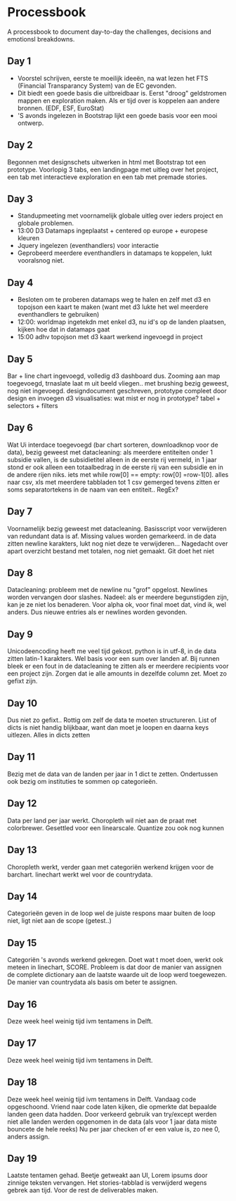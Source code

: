 # Processbook
A processbook to document day-to-day the challenges, decisions and emotionsl breakdowns.

## Day 1
- Voorstel schrijven, eerste te moeilijk ideeën, na wat lezen het FTS (Financial Transparancy System) van de EC gevonden.
- Dit biedt een goede basis die uitbreidbaar is. Eerst "droog" geldstromen mappen en exploration maken. Als er tijd over is koppelen aan andere bronnen. (EDF, ESF, EuroStat)
- 'S avonds ingelezen in Bootstrap lijkt een goede basis voor een mooi ontwerp.

## Day 2
Begonnen met designschets uitwerken in html met Bootstrap tot een prototype. Voorlopig 3 tabs, een landingpage met uitleg over het project, een tab met interactieve exploration en een tab met premade stories.

## Day 3
- Standupmeeting met voornamelijk globale uitleg over ieders project en globale problemen.
- 13:00 D3 Datamaps ingeplaatst + centered op europe + europese kleuren
- Jquery ingelezen (eventhandlers) voor interactie
- Geprobeerd meerdere eventhandlers in datamaps te koppelen, lukt vooralsnog niet.

## Day 4
- Besloten om te proberen datamaps weg te halen en zelf met d3 en topojson een kaart te maken (want met d3 lukte het wel meerdere eventhandlers te gebruiken)
- 12:00: worldmap ingetekdn met enkel d3, nu id's op de landen plaatsen, kijken hoe dat in datamaps gaat 
- 15:00 adhv topojson met d3 kaart werkend ingevoegd in project

## Day 5
Bar + line chart ingevoegd, volledig d3 dashboard dus.
Zooming aan map toegevoegd, trnaslate laat m uit beeld vliegen..
met brushing bezig geweest, nog niet ingevoegd.
designdocument geschreven, prototype compleet door design en invoegen d3 visualisaties:
wat mist er nog in prototype? tabel + selectors + filters

## Day 6
Wat Ui interdace toegevoegd (bar chart sorteren, downloadknop voor de data),
bezig geweest met datacleaning: als meerdere entiteiten onder 1 subsidie vallen, is de subsidietitel alleen in de eerste rij vermeld,
in 1 jaar stond er ook alleen een totaalbedrag in de eerste rij van een subsidie en in de andere rijen niks.
iets met while row[0] == empty: row[0] =row-1[0]. alles naar csv, xls met meerdere tabbladen tot 1 csv gemerged
tevens zitten er soms separatortekens in de naam van een entiteit.. RegEx?

## Day 7
Voornamelijk bezig geweest met datacleaning.
Basisscript voor verwijderen van redundant data is af.
Missing values worden gemarkeerd. in de data zitten newline karakters, lukt nog niet deze te verwijderen...
Nagedacht over apart overzicht bestand met totalen, nog niet gemaakt.
Git doet het niet

## Day 8
Datacleaning: probleem met de newline nu "grof" opgelost. Newlines worden vervangen door slashes. Nadeel: als er meerdere begunstigden zijn, kan je ze niet los benaderen. Voor alpha ok, voor final moet dat, vind ik, wel anders.
Dus nieuwe entries als er newlines worden gevonden.

## Day 9
Unicodeencoding heeft me veel tijd gekost. python is in utf-8, in de data zitten latin-1 karakters.
Wel basis voor een sum over landen af. Bij runnen bleek er een fout in de datacleaning te zitten als er meerdere recipients voor een project zijn.
Zorgen dat ie alle amounts in dezelfde column zet. Moet zo gefixt zijn.

## Day 10
Dus niet zo gefixt.. Rottig om zelf de data te moeten structureren. List of dicts is niet handig blijkbaar, want dan moet je loopen en daarna keys uitlezen.
Alles in dicts zetten

## Day 11
Bezig met de data van de landen per jaar in 1 dict te zetten. Ondertussen ook bezig om instituties te sommen op categorieën.

## Day 12
Data per land per jaar werkt. Choropleth wil niet aan de praat met colorbrewer. Gesettled voor een linearscale. Quantize zou ook nog kunnen

## Day 13
Choropleth werkt, verder gaan met categoriën werkend krijgen voor de barchart. linechart werkt wel voor de countrydata.

## Day 14
Categorieën geven in de loop wel de juiste respons maar buiten de loop niet, ligt niet aan de scope (getest..)

## Day 15
Categoriën 's avonds werkend gekregen. Doet wat t moet doen, werkt ook meteen in linechart, SCORE.
Probleem is dat door de manier van assignen de complete dictionary aan de laatste waarde uit de loop werd toegewezen. De manier van countrydata als basis om beter te assignen.

## Day 16
Deze week heel weinig tijd ivm tentamens in Delft.

## Day 17
Deze week heel weinig tijd ivm tentamens in Delft.

## Day 18
Deze week heel weinig tijd ivm tentamens in Delft.
Vandaag code opgeschoond.
Vriend naar code laten kijken, die opmerkte dat bepaalde landen geen data hadden. Door verkeerd gebruik van try/except werden niet alle landen werden opgenomen in de data (als voor 1 jaar data miste bouncete de hele reeks)
Nu per jaar checken of er een value is, zo nee 0, anders assign.

## Day 19
Laatste tentamen gehad. Beetje getweakt aan UI, Lorem ipsums door zinnige teksten vervangen. Het stories-tabblad is verwijderd wegens gebrek aan tijd. Voor de rest de deliverables maken.